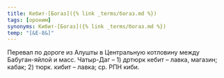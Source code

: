 ```yaml
---
title: Кебит-[Богаз]({% link _terms/богаз.md %})
tags: [ороним]
synonyms: Кибит-[Богаз]({% link _terms/богаз.md %})
temp: "[&Е-8&]"
---
```


Перевал по дороге из Алушты в Центральную котловину между Бабуган-яйлой и масс.
Чатыр-Даг – 1) дртюрк кебит – лавка, магазин; кабак; 2) тюрк. кибит – лавка; ср.
РПН киби.
